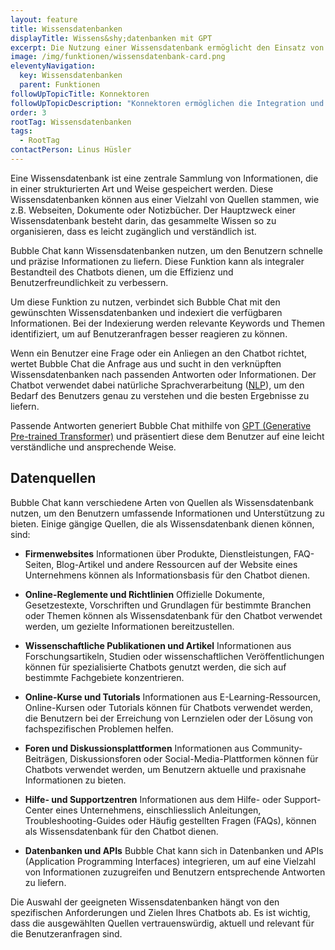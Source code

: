 ```yaml
---
layout: feature
title: Wissensdatenbanken
displayTitle: Wissens&shy;datenbanken mit GPT
excerpt: Die Nutzung einer Wissensdatenbank ermöglicht den Einsatz von Chatbots mit minimalem Aufwand. Der Chatbot kennt sofort eine Fülle von Informationen.
image: /img/funktionen/wissensdatenbank-card.png
eleventyNavigation:
  key: Wissensdatenbanken
  parent: Funktionen
followUpTopicTitle: Konnektoren
followUpTopicDescription: "Konnektoren ermöglichen die Integration und den Zugriff auf externe Wissensdatenbanken.<br/>Bubble Chat stellt eine Reihe von Konnektoren zur Verfügung:"
order: 3
rootTag: Wissensdatenbanken
tags:
  - RootTag
contactPerson: Linus Hüsler
---
```


Eine Wissensdatenbank ist eine zentrale Sammlung von Informationen, die in einer strukturierten Art und Weise gespeichert werden. Diese Wissensdatenbanken können aus einer Vielzahl von Quellen stammen, wie z.B. Webseiten, Dokumente oder Notizbücher. Der Hauptzweck einer Wissensdatenbank besteht darin, das gesammelte Wissen so zu organisieren, dass es leicht zugänglich und verständlich ist.

Bubble Chat kann Wissensdatenbanken nutzen, um den Benutzern schnelle und präzise Informationen zu liefern. Diese Funktion kann als integraler Bestandteil des Chatbots dienen, um die Effizienz und Benutzerfreundlichkeit zu verbessern. 

Um diese Funktion zu nutzen, verbindet sich Bubble Chat mit den gewünschten Wissensdatenbanken und indexiert die verfügbaren Informationen. Bei der Indexierung werden relevante Keywords und Themen identifiziert, um auf Benutzeranfragen besser reagieren zu können. 

Wenn ein Benutzer eine Frage oder ein Anliegen an den Chatbot richtet, wertet Bubble Chat die Anfrage aus und sucht in den verknüpften Wissensdatenbanken nach passenden Antworten oder Informationen. Der Chatbot verwendet dabei natürliche Sprachverarbeitung ([NLP](/funktionen/nlp)), um den Bedarf des Benutzers genau zu verstehen und die besten Ergebnisse zu liefern. 

Passende Antworten generiert Bubble Chat mithilfe von [GPT (Generative Pre-trained Transformer)](/blog/chatgpt) und präsentiert diese dem Benutzer auf eine leicht verständliche und ansprechende Weise.

## Datenquellen

Bubble Chat kann verschiedene Arten von Quellen als Wissensdatenbank nutzen, um den Benutzern umfassende Informationen und Unterstützung zu bieten. Einige gängige Quellen, die als Wissensdatenbank dienen können, sind:

- **Firmenwebsites**
  Informationen über Produkte, Dienstleistungen, FAQ-Seiten, Blog-Artikel und andere Ressourcen auf der Website eines Unternehmens können als Informationsbasis für den Chatbot dienen.

- **Online-Reglemente und Richtlinien**
  Offizielle Dokumente, Gesetzestexte, Vorschriften und Grundlagen für bestimmte Branchen oder Themen können als Wissensdatenbank für den Chatbot verwendet werden, um gezielte Informationen bereitzustellen.

- **Wissenschaftliche Publikationen und Artikel**
  Informationen aus Forschungsartikeln, Studien oder wissenschaftlichen Veröffentlichungen können für spezialisierte Chatbots genutzt werden, die sich auf bestimmte Fachgebiete konzentrieren.

- **Online-Kurse und Tutorials**
  Informationen aus E-Learning-Ressourcen, Online-Kursen oder Tutorials können für Chatbots verwendet werden, die Benutzern bei der Erreichung von Lernzielen oder der Lösung von fachspezifischen Problemen helfen.

- **Foren und Diskussionsplattformen**
  Informationen aus Community-Beiträgen, Diskussionsforen oder Social-Media-Plattformen können für Chatbots verwendet werden, um Benutzern aktuelle und praxisnahe Informationen zu bieten.

- **Hilfe- und Supportzentren**
  Informationen aus dem Hilfe- oder Support-Center eines Unternehmens, einschliesslich Anleitungen, Troubleshooting-Guides oder Häufig gestellten Fragen (FAQs), können als Wissensdatenbank für den Chatbot dienen.

- **Datenbanken und APIs**
  Bubble Chat kann sich in Datenbanken und APIs (Application Programming Interfaces) integrieren, um auf eine Vielzahl von Informationen zuzugreifen und Benutzern entsprechende Antworten zu liefern.

Die Auswahl der geeigneten Wissensdatenbanken hängt von den spezifischen Anforderungen und Zielen Ihres Chatbots ab. Es ist wichtig, dass die ausgewählten Quellen vertrauenswürdig, aktuell und relevant für die Benutzeranfragen sind.
